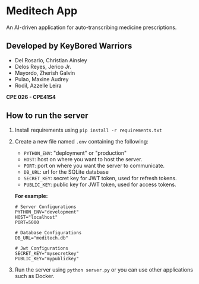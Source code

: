 # Meditech App

An AI-driven application for auto-transcribing medicine prescriptions.

## Developed by KeyBored Warriors

- Del Rosario, Christian Ainsley
- Delos Reyes, Jerico Jr.
- Mayordo, Zherish Galvin
- Pulao, Maxine Audrey
- Rodil, Azzelle Leira

**CPE 026 - CPE41S4**

## How to run the server

1. Install requirements using `pip install -r requirements.txt`
2. Create a new file named `.env` containing the following:

   - `PYTHON_ENV`: "deployment" or "production"
   - `HOST`: host on where you want to host the server.
   - `PORT`: port on where you want the server to communicate.
   - `DB_URL`: url for the SQLite database
   - `SECRET_KEY`: secret key for JWT token, used for refresh tokens.
   - `PUBLIC_KEY`: public key for JWT token, used for access tokens.

   **For example:**

   ```
   # Server Configurations
   PYTHON_ENV="development"
   HOST="localhost"
   PORT=5000

   # Database Configurations
   DB_URL="meditech.db"

   # Jwt Configurations
   SECRET_KEY="mysecretkey"
   PUBLIC_KEY="mypublickey"
   ```
3. Run the server using `python server.py` or you can use other applications such as Docker.
